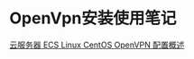 # OpenVpn安装使用笔记

[云服务器 ECS Linux CentOS OpenVPN 配置概述](https://help.aliyun.com/knowledge_detail/42521.html?spm=5176.11065259.1996646101.searchclickresult.2eac3bccRtyCTu)

